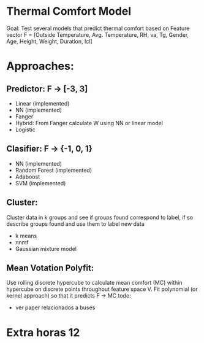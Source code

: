 # Thermal Comfort Model
Goal: Test several models that predict thermal comfort based on Feature vector F = [Outside Temperature, Avg. Temperature, RH, va, Tg, Gender, Age, Height, Weight, Duration, Icl]

# Approaches:
## Predictor: F -> [-3, 3] 
- Linear (implemented)
- NN (implemented)
- Fanger
- Hybrid: From Fanger calculate W using NN or linear model
- Logistic

## Clasifier: F -> {-1, 0, 1}
- NN (implemented)
- Random Forest (implemented)
- Adaboost
- SVM (implemented)

## Cluster:
Cluster data in k groups and see if groups found correspond to label, if so describe groups found and use them to label
new data
- k means
- nnmf
- Gaussian mixture model

## Mean Votation Polyfit:
Use rolling discrete hypercube to calculate mean comfort (MC) within hypercube on discrete points throughout feature 
space V. Fit polynomial (or kernel approach) so that it predicts F -> MC 
 todo:
- ver paper relacionados a buses

# Extra horas 12



